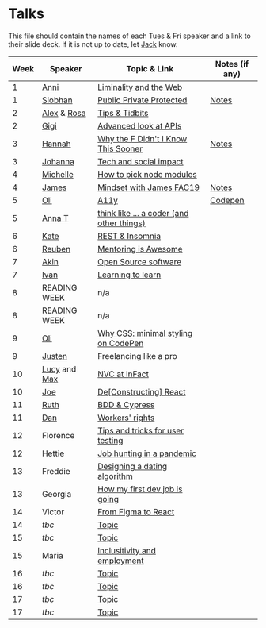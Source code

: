 # Talks

This file should contain the names of each Tues & Fri speaker and a link to their slide deck. If it is not up to date, let [Jack](mailto:jack@foundersandcoders.com) know.

| Week | Speaker               |  Topic & Link                                                                              | Notes (if any) |
| ---- | --------------------- |  ----------------------------------------------------------------------------------------- | -------------- |
| 1    | [Anni](https://twitter.com/intersticia?lang=en) | [Liminality and the Web](https://www.dropbox.com/s/3mmoj469fa8fuxw/FAC20July2020.pdf?dl=0) | |
| 1    | [Siobhan](https://twitter.com/sohbaker) | [Public Private Protected](https://drive.google.com/file/d/1OHpxW5sqDvehNiOrtGtW2F7hOY8kJLzP/view) | [Notes](https://drive.google.com/file/d/1mzEUsjxUQN0VFsgtYQ1HNhxNGc3pLcl6/view?usp=sharing) |
| 2    | [Alex](https://twitter.com/alexadventures0) & [Rosa](https://www.linkedin.com/in/rosalie-baxter-6a3515145/) | [Tips & Tidbits](https://www.canva.com/design/DAD1fSb9SFk/zqxVC7HDh6yCy8yXvxnv9w/view) | |
| 2    | [Gigi](https://twitter.com/gigi_minova?lang=en) | [Advanced look at APIs](https://hackmd.io/@SjkyAeAyRjSqv_tPCU-41A/BJgsfpF-S#/) | |
| 3    | [Hannah](https://twitter.com/hannahgooding?lang=en) | [Why the F Didn't I Know This Sooner](https://www.canva.com/design/DAECoIPnj_E/QqaE5pdqMi5luyPOlkZUYg/view) | [Notes](https://hackmd.io/@hannahgooding/Byi3mqExD) |
| 3    | [Johanna](https://twitter.com/visionsremain)    | [Tech and social impact](https://docs.google.com/presentation/d/1yqZujxdP0nvuEYWMabVU-hYkqxjI0-fBGCUAU1zaSlY/)   | |
| 4    | [Michelle](https://twitter.com/msmichellegar?lang=en)| [How to pick node modules](https://docs.google.com/presentation/d/1fPAyJW8qPKMRV_HhC5wwDSc_VQZY9BuRIYQKSKFGAl0) |
| 4    | [James](https://www.linkedin.com/in/jamesh0/)| [Mindset with James FAC19](https://www.canva.com/design/DAEEJe03QiA/EAPsy8flwP3TH1NmSZ-YwA/view?utm_content=DAEEJe03QiA) | [Notes](https://hackmd.io/GbN_FADhTVyh2spfLI6AKA) |
| 5    | [Oli](https://twitter.com/_oliverjam)        | [A11y](https://fac-a11y.netlify.app/) | [Codepen](https://codepen.io/oliverjam/pen/JjdZaoV) |
| 5    | [Anna T](https://twitter.com/annatloth) | [think like ... a coder (and other things)](https://www.canva.com/design/DAEEmcijusM/mDzWGBnlCqwG2n_8W4z_EQ/view) |
| 6    | [Kate](https://twitter.com/sbinlondon?lang=en)        | [REST & Insomnia](#) |
| 6    | [Reuben](https://twitter.com/reubenmightcode)      | [Mentoring is Awesome](https://www.canva.com/design/DAEFgAVCgQk/QQ86OXUuiTOIfPNZ-nNQPA/view?utm_content=DAEFgAVCgQk) |
| 7    | [Akin](https://www.linkedin.com/in/akin-sowemimo-831383131/)        | [Open Source software](https://docs.google.com/presentation/d/10NZGgpgpBjkcPqBqunbK29mBPcw1uEPSgMowbrobJ0Q/edit?usp=sharing) |
| 7    | [Ivan](https://www.twitter.com/ivanmauric_io)| [Learning to learn](https://learning-how-to-learn.now.sh/) |
| 8    | READING WEEK| n/a |
| 8    | READING WEEK| n/a |
| 9    | [Oli](https://twitter.com/_oliverjam)        | [Why CSS: minimal styling on CodePen](https://codepen.io/oliverjam/pen/YzqeMjO) |
| 9    | [Justen](https://github.com/Jbarget)| Freelancing like a pro |
| 10   | [Lucy](https://twitter.com/Lucy_MKay) and [Max](https://github.com/maxgerber)        | [NVC at InFact](https://github.com/InFact-coop/nvc-talk) |
| 10   | [Joe](https://twitter.com/joepock_dev)| [De[Constructing] React](https://hackmd.io/@tqMeeAfSQoK-r840v0LJsg/H1f2KQtVw) |
| 11   | [Ruth](https://twitter.com/ruthuwemedimo)    | [BDD & Cypress](https://docs.google.com/presentation/d/1l8nI9PTIlWUXzwU6VnP23iQjIOGIjkpLk70qTHTQctI/edit?usp=sharing) |
| 11   | [Dan](https://github.com/freemvmt)| [Workers' rights](https://hackmd.io/@freemvmt/fac-organising-talk-notes) |
| 12   | Florence        | [Tips and tricks for user testing](#) |
| 12   | Hettie        | [Job hunting in a pandemic](#) |
| 13   | Freddie        | [Designing a dating algorithm](#) |
| 13   | Georgia        | [How my first dev job is going](#) |
| 14   | Victor        | [From Figma to React](#) |
| 14   | _tbc_        | [Topic](#) |
| 15   | _tbc_        | [Topic](#) |
| 15   | Maria        | [Inclusitivity and employment](#) |
| 16   | _tbc_        | [Topic](#) |
| 16   | _tbc_        | [Topic](#) |
| 17   | _tbc_        | [Topic](#) |
| 17   | _tbc_        | [Topic](#) |
